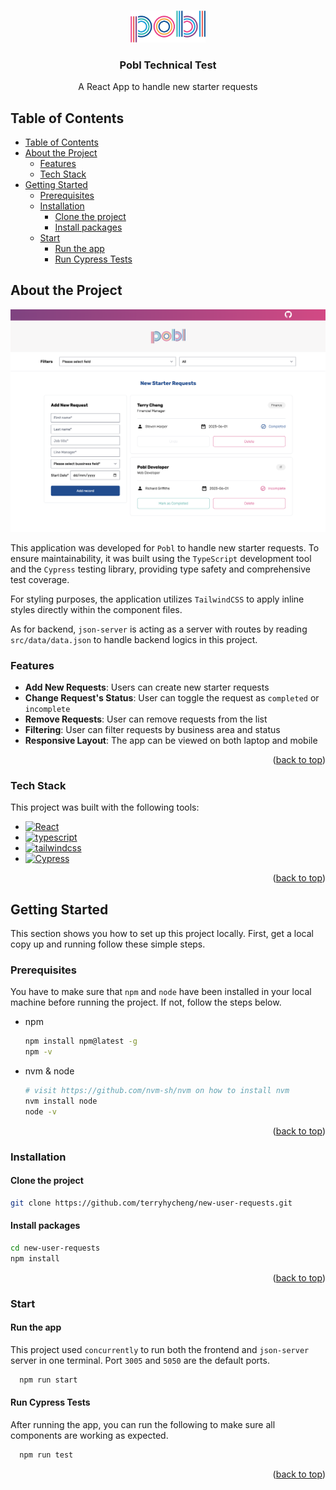 <a name="readme-top"></a>

<br />
<!-- PROJECT LOGO -->
<div align="center">
  <a href="https://github.com/terryhycheng/new-user-requests">
    <img src="./public/pobl-logo.png" alt="Logo" width="120" height="auto">
  </a>

<h3 align="center">Pobl Technical Test</h3>
<p>A React App to handle new starter requests</p>
</div>

<!-- TABLE OF CONTENTS -->

## Table of Contents

- [Table of Contents](#table-of-contents)
- [About the Project](#about-the-project)
  - [Features](#features)
  - [Tech Stack](#tech-stack)
- [Getting Started](#getting-started)
  - [Prerequisites](#prerequisites)
  - [Installation](#installation)
    - [Clone the project](#clone-the-project)
    - [Install packages](#install-packages)
  - [Start](#start)
    - [Run the app](#run-the-app)
    - [Run Cypress Tests](#run-cypress-tests)

<!-- ABOUT THE PROJECT -->

## About the Project

![privew](/public/preview.png)

This application was developed for `Pobl` to handle new starter requests. To ensure maintainability, it was built using the `TypeScript` development tool and the `Cypress` testing library, providing type safety and comprehensive test coverage.

For styling purposes, the application utilizes `TailwindCSS` to apply inline styles directly within the component files.

As for backend, `json-server` is acting as a server with routes by reading `src/data/data.json` to handle backend logics in this project.

### Features

- **Add New Requests**: Users can create new starter requests
- **Change Request's Status**: User can toggle the request as `completed` or `incomplete`
- **Remove Requests**: User can remove requests from the list
- **Filtering**: User can filter requests by business area and status
- **Responsive Layout**: The app can be viewed on both laptop and mobile

<p align="right">(<a href="#readme-top">back to top</a>)</p>

### Tech Stack

This project was built with the following tools:

- [![React][react-shield]][react-url]
- [![typescript][typescript-shield]][typescript-url]
- [![tailwindcss][tailwindcss-shield]][tailwindcss-url]
- [![Cypress][cypress-shield]][cypress-url]

<p align="right">(<a href="#readme-top">back to top</a>)</p>

<!-- GETTING STARTED -->

## Getting Started

This section shows you how to set up this project locally. First, get a local copy up and running follow these simple steps.

### Prerequisites

You have to make sure that `npm` and `node` have been installed in your local machine before running the project. If not, follow the steps below.

- npm

  ```sh
  npm install npm@latest -g
  npm -v
  ```

- nvm & node

  ```sh
  # visit https://github.com/nvm-sh/nvm on how to install nvm
  nvm install node
  node -v
  ```

  <p align="right">(<a href="#readme-top">back to top</a>)</p>

### Installation

#### Clone the project

```bash
git clone https://github.com/terryhycheng/new-user-requests.git
```

#### Install packages

```bash
cd new-user-requests
npm install
```

<p align="right">(<a href="#readme-top">back to top</a>)</p>

### Start

#### Run the app

This project used `concurrently` to run both the frontend and `json-server` server in one terminal. Port `3005` and `5050` are the default ports.

```bash
  npm run start
```

#### Run Cypress Tests

After running the app, you can run the following to make sure all components are working as expected.

```bash
  npm run test
```

<p align="right">(<a href="#readme-top">back to top</a>)</p>

[typescript-shield]: https://img.shields.io/badge/Typescript-3178c6?style=for-the-badge&logo=typescript&logoColor=white
[typescript-url]: https://www.typescriptlang.org/
[react-shield]: https://img.shields.io/badge/reactjs-20232a?style=for-the-badge&logo=react&logoColor=61dafb
[react-url]: https://reactjs.org/
[cypress-shield]: https://img.shields.io/badge/cypress-007780?style=for-the-badge&logo=cypress&logoColor=white
[cypress-url]: https://www.cypress.io/
[tailwindcss-shield]: https://img.shields.io/badge/tailwindcss-0f172a?style=for-the-badge&logo=tailwindcss&logoColor=38BDF8
[tailwindcss-url]: https://tailwindcss.com/
